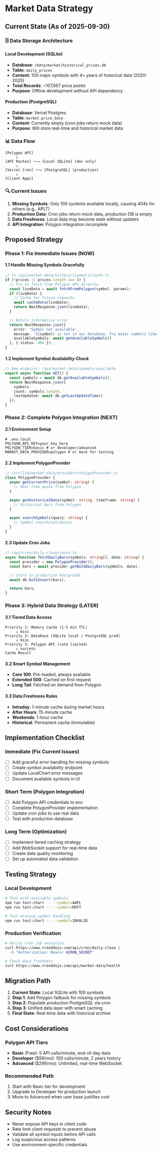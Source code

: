 # Market Data Strategy

## Current State (As of 2025-09-30)

### 🗄️ Data Storage Architecture

#### Local Development (SQLite)
- **Database**: `/data/market/historical_prices.db`
- **Table**: `daily_prices`
- **Content**: 100 major symbols with 4+ years of historical data (2020-2025)
- **Total Records**: ~107,657 price points
- **Purpose**: Offline development without API dependency

#### Production (PostgreSQL)
- **Database**: Vercel Postgres
- **Table**: `market.price_data`
- **Content**: Currently empty (cron jobs return mock data)
- **Purpose**: Will store real-time and historical market data

### 📊 Data Flow

```
[Polygon API]
     ↓
[API Routes] ──→ [Local SQLite] (dev only)
     ↓
[Vercel Cron] ──→ [PostgreSQL] (production)
     ↓
[Client Apps]
```

### 🔍 Current Issues

1. **Missing Symbols**: Only 100 symbols available locally, causing 404s for others (e.g., APLT)
2. **Production Data**: Cron jobs return mock data, production DB is empty
3. **Data Freshness**: Local data may become stale without updates
4. **API Integration**: Polygon integration incomplete

## Proposed Strategy

### Phase 1: Fix Immediate Issues (NOW)

#### 1.1 Handle Missing Symbols Gracefully
```typescript
// In /api/market-data/history/[symbol]/route.ts
if (!prices || prices.length === 0) {
  // Try to fetch from Polygon API directly
  const liveData = await fetchFromPolygon(symbol, params);
  if (liveData) {
    // Cache for future requests
    await cacheData(liveData);
    return NextResponse.json(liveData);
  }

  // Return informative error
  return NextResponse.json({
    error: 'Symbol not available',
    message: `${symbol} is not in our database. Try major symbols like AAPL, MSFT, GOOGL.`,
    availableSymbols: await getAvailableSymbols()
  }, { status: 404 });
}
```

#### 1.2 Implement Symbol Availability Check
```typescript
// New endpoint: /api/market-data/symbols/available
export async function GET() {
  const symbols = await db.getAvailableSymbols();
  return NextResponse.json({
    symbols,
    count: symbols.length,
    lastUpdated: await db.getLastUpdateTime()
  });
}
```

### Phase 2: Complete Polygon Integration (NEXT)

#### 2.1 Environment Setup
```env
# .env.local
POLYGON_API_KEY=your_key_here
POLYGON_TIER=basic # or developer/advanced
MARKET_DATA_PROVIDER=polygon # or mock for testing
```

#### 2.2 Implement PolygonProvider
```typescript
// /src/lib/market-data/providers/PolygonProvider.ts
class PolygonProvider {
  async getCurrentPrice(symbol: string) {
    // Real-time quote from Polygon
  }

  async getHistoricalData(symbol: string, timeframe: string) {
    // Historical bars from Polygon
  }

  async searchSymbols(query: string) {
    // Symbol search/validation
  }
}
```

#### 2.3 Update Cron Jobs
```typescript
// /api/cron/daily-close/route.ts
async function fetchDailyBars(symbols: string[], date: string) {
  const provider = new PolygonProvider();
  const bars = await provider.getBulkDailyBars(symbols, date);

  // Store in production PostgreSQL
  await db.bulkInsert(bars);

  return bars;
}
```

### Phase 3: Hybrid Data Strategy (LATER)

#### 3.1 Tiered Data Access
```
Priority 1: Memory Cache (1-5 min TTL)
     ↓ miss
Priority 2: Database (SQLite local / PostgreSQL prod)
     ↓ miss
Priority 3: Polygon API (rate limited)
     ↓ success
Cache Result
```

#### 3.2 Smart Symbol Management
- **Core 100**: Pre-loaded, always available
- **Extended 500**: Cached on first request
- **Long Tail**: Fetched on demand from Polygon

#### 3.3 Data Freshness Rules
- **Intraday**: 1-minute cache during market hours
- **After Hours**: 15-minute cache
- **Weekends**: 1-hour cache
- **Historical**: Permanent cache (immutable)

## Implementation Checklist

### Immediate (Fix Current Issues)
- [ ] Add graceful error handling for missing symbols
- [ ] Create symbol availability endpoint
- [ ] Update LocalChart error messages
- [ ] Document available symbols in UI

### Short Term (Polygon Integration)
- [ ] Add Polygon API credentials to env
- [ ] Complete PolygonProvider implementation
- [ ] Update cron jobs to use real data
- [ ] Test with production database

### Long Term (Optimization)
- [ ] Implement tiered caching strategy
- [ ] Add WebSocket support for real-time data
- [ ] Create data quality monitoring
- [ ] Set up automated data validation

## Testing Strategy

### Local Development
```bash
# Test with available symbols
npm run test:chart -- --symbol=AAPL
npm run test:chart -- --symbol=MSFT

# Test missing symbol handling
npm run test:chart -- --symbol=INVALID
```

### Production Verification
```bash
# Verify cron job execution
curl https://www.trenddojo.com/api/cron/daily-close \
  -H "Authorization: Bearer $CRON_SECRET"

# Check data freshness
curl https://www.trenddojo.com/api/market-data/health
```

## Migration Path

1. **Current State**: Local SQLite with 100 symbols
2. **Step 1**: Add Polygon fallback for missing symbols
3. **Step 2**: Populate production PostgreSQL via cron
4. **Step 3**: Unified data layer with smart caching
5. **Final State**: Real-time data with historical archive

## Cost Considerations

### Polygon API Tiers
- **Basic** (Free): 5 API calls/minute, end-of-day data
- **Developer** ($99/mo): 100 calls/minute, 2 years history
- **Advanced** ($299/mo): Unlimited, real-time WebSocket

### Recommended Path
1. Start with Basic tier for development
2. Upgrade to Developer for production launch
3. Move to Advanced when user base justifies cost

## Security Notes

- Never expose API keys in client code
- Rate limit client requests to prevent abuse
- Validate all symbol inputs before API calls
- Log suspicious access patterns
- Use environment-specific credentials